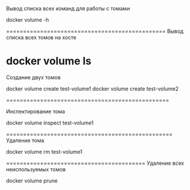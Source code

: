Вывод списка всех команд для работы с томами

docker volume -h

===============================================
Вывод списка всех томов на хосте

docker volume ls
===============================================

Создание двух томов

docker volume create test-volume1
docker volume create test-volume2

================================================

Инспектирование тома

docker volume inspect test-volume1

=================================================
Удаление тома

docker volume rm test-volume1

=========================================
Удаление всех неиспользуемых томов

docker volume prune

